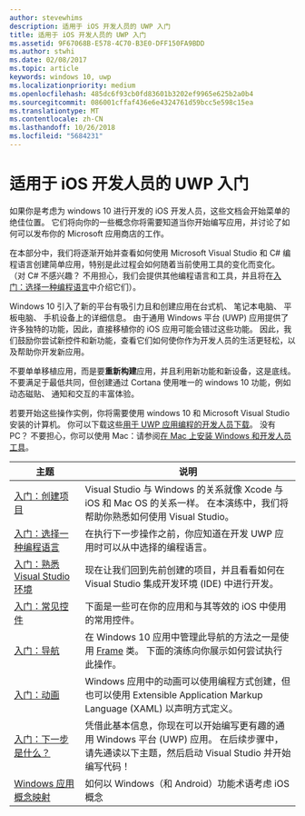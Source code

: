 ```yaml
---
author: stevewhims
description: 适用于 iOS 开发人员的 UWP 入门
title: 适用于 iOS 开发人员的 UWP 入门
ms.assetid: 9F67068B-E578-4C70-B3E0-DFF150FA9BDD
ms.author: stwhi
ms.date: 02/08/2017
ms.topic: article
keywords: windows 10, uwp
ms.localizationpriority: medium
ms.openlocfilehash: 485dc6f93cb0fd83601b3202ef9965e625b2a0b4
ms.sourcegitcommit: 086001cffaf436e6e4324761d59bcc5e598c15ea
ms.translationtype: MT
ms.contentlocale: zh-CN
ms.lasthandoff: 10/26/2018
ms.locfileid: "5684231"
---
```

# <a name="getting-started-with-uwp-for-ios-developers"></a>适用于 iOS 开发人员的 UWP 入门


如果你是考虑为 windows 10 进行开发的 iOS 开发人员，这些文档会开始菜单的绝佳位置。 它们将向你的一些概念你将需要知道当你开始编写应用，并讨论了如何可以发布你的 Microsoft 应用商店的工作。

在本部分中，我们将逐渐开始并查看如何使用 Microsoft Visual Studio 和 C# 编程语言创建简单应用，特别是此过程会如何随着当前使用工具的变化而变化。 （对 C# 不感兴趣？ 不用担心，我们会提供其他编程语言和工具，并且将在[入门：选择一种编程语言](getting-started-choosing-a-programming-language.md)中介绍它们）。

Windows 10 引入了新的平台有吸引力且和创建应用在台式机、 笔记本电脑、 平板电脑、 手机设备上的详细信息。 由于通用 Windows 平台 (UWP) 应用提供了许多独特的功能，因此，直接移植你的 iOS 应用可能会错过这些功能。 因此，我们鼓励你尝试新控件和新功能，查看它们如何使你作为开发人员的生活更轻松，以及帮助你开发新应用。

不要单单移植应用，而是要**重新构建**应用，并且利用新功能和新设备，这是底线。 不要满足于最低共同，但创建通过 Cortana 使用唯一的 windows 10 功能，例如动态磁贴、 通知和交互的丰富体验。

若要开始这些操作实例，你将需要使用 windows 10 和 Microsoft Visual Studio 安装的计算机。 你可以下载这些[用于 UWP 应用编程的开发人员下载](https://developer.microsoft.com/en-us/windows/downloads)。 没有 PC？ 不要担心，你可以使用 Mac：请参阅[在 Mac 上安装 Windows 和开发人员工具](setting-up-your-mac-with-windows-10.md)。

| 主题 | 说明 |
|-------|-------------|
| [入门：创建项目](getting-started-creating-a-project.md) | Visual Studio 与 Windows 的关系就像 Xcode 与 iOS 和 Mac OS 的关系一样。 在本演练中，我们将帮助你熟悉如何使用 Visual Studio。 |
| [入门：选择一种编程语言](getting-started-choosing-a-programming-language.md) | 在执行下一步操作之前，你应知道在开发 UWP 应用时可以从中选择的编程语言。 |
| [入门：熟悉 Visual Studio 环境](getting-started-getting-around-in-visual-studio.md) | 现在让我们回到先前创建的项目，并且看看如何在 Visual Studio 集成开发环境 (IDE) 中进行开发。 |
| [入门：常见控件](getting-started-common-controls.md) | 下面是一些可在你的应用和与其等效的 iOS 中使用的常用控件。 |
| [入门：导航](getting-started-navigation.md) | 在 Windows 10 应用中管理此导航的方法之一是使用 [Frame](https://msdn.microsoft.com/library/windows/apps/br242682) 类。 下面的演练向你展示如何尝试执行此操作。 |
| [入门：动画](getting-started-animation.md) | Windows 应用中的动画可以使用编程方式创建，但也可以使用 Extensible Application Markup Language (XAML) 以声明方式定义。 |
| [入门：下一步是什么？](getting-started-what-next.md) | 凭借此基本信息，你现在可以开始编写更有趣的通用 Windows 平台 (UWP) 应用。 在后续步骤中，请先通读以下主题，然后启动 Visual Studio 并开始编写代码！ |
| [Windows 应用概念映射](https://msdn.microsoft.com//windows/uwp/porting/android-ios-uwp-map) | 如何以 Windows（和 Android）功能术语考虑 iOS 概念 |

 

 

 
